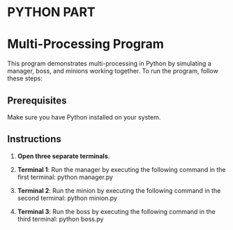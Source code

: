 # PYTHON PART
# Multi-Processing Program

This program demonstrates multi-processing in Python by simulating a manager, boss, and minions working together. To run the program, follow these steps:

## Prerequisites

Make sure you have Python installed on your system.

## Instructions

1. **Open three separate terminals**.

2. **Terminal 1**: Run the manager by executing the following command in the first terminal: python manager.py

3. **Terminal 2**: Run the minion by executing the following command in the second terminal: python minion.py

4. **Terminal 3**: Run the boss by executing the following command in the third terminal: python boss.py


